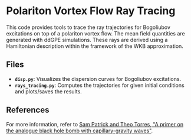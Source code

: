 
# Polariton Vortex Flow Ray Tracing

This code provides tools to trace the ray trajectories for Bogoliubov excitations on top of a polariton vortex flow. The mean field quantities are generated with ddGPE simulations. These rays are derived using a Hamiltonian description within the framework of the WKB approximation.

## Files
- **`disp.py`**: Visualizes the dispersion curves for Bogoliubov excitations.
- **`rays_tracing.py`**: Computes the trajectories for given initial conditions and plots/saves the results.

## References
For more information, refer to [Sam Patrick and Theo Torres, "A primer on the analogue black hole bomb with capillary-gravity waves"](https://arxiv.org/abs/2406.05910).
